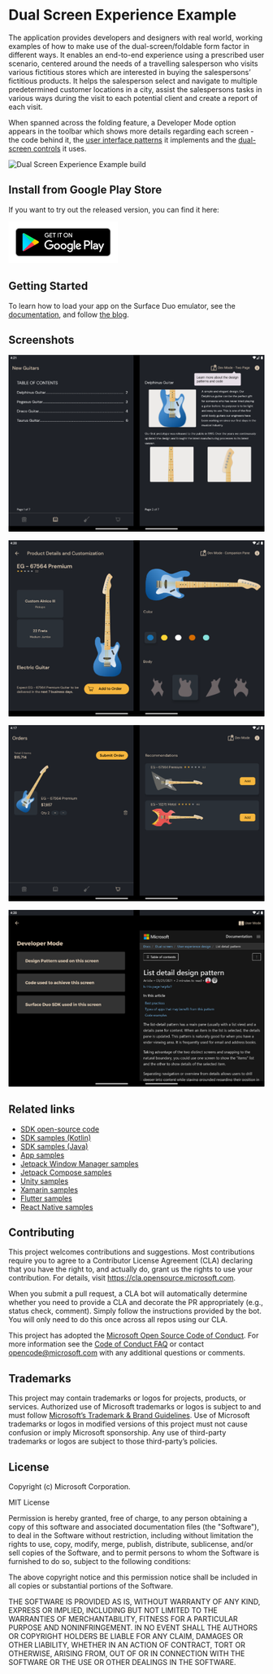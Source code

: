 # Dual Screen Experience Example

The application provides developers and designers with real world, working examples of how to make 
use of the dual-screen/foldable form factor in different ways. It enables an end-to-end experience 
using a prescribed user scenario, centered around the needs of a travelling salesperson who visits 
various fictitious stores which are interested in buying the salespersons’ fictitious products. 
It helps the salesperson select and navigate to multiple predetermined customer locations in a city, 
assist the salespersons tasks in various ways during the visit to each potential client and create 
a report of each visit.

When spanned across the folding feature, a Developer Mode option appears in the toolbar which shows 
more details regarding each screen - the code behind it, the [user interface patterns](https://docs.microsoft.com/dual-screen/introduction#dual-screen-app-patterns) 
it implements and the [dual-screen controls](https://docs.microsoft.com/dual-screen/android/api-reference/dualscreen-library/) it uses.

![Dual Screen Experience Example build](https://github.com/microsoft/surface-duo-dual-screen-experience-example/workflows/Dual%20Screen%20Experience%20Example%20build/badge.svg)

## Install from Google Play Store

If you want to try out the released version, you can find it here:

[![Google Play Badge](google_play_badge.png)](https://aka.ms/DualScreenExperiencePlayStore)

## Getting Started

To learn how to load your app on the Surface Duo emulator, see the [documentation](https://docs.microsoft.com/dual-screen/android), and follow [the blog](https://devblogs.microsoft.com/surface-duo).

## Screenshots

![Catalog dual portrait](screenshots/dual_portrait_catalog.png)

![Product Customize dual portrait](screenshots/dual_portrait_product_customize.png)

![Order dual portrait](screenshots/dual_portrait_order.png)

![Developer Mode dual portrait](screenshots/dual_portrait_dev_mode.png)

## Related links

- [SDK open-source code](https://github.com/microsoft/surface-duo-sdk)
- [SDK samples (Kotlin)](https://github.com/microsoft/surface-duo-sdk-samples-kotlin)
- [SDK samples (Java)](https://github.com/microsoft/surface-duo-sdk-samples)
- [App samples](https://github.com/microsoft/surface-duo-app-samples)
- [Jetpack Window Manager samples](https://github.com/microsoft/surface-duo-window-manager-samples)
- [Jetpack Compose samples](https://github.com/microsoft/surface-duo-compose-samples)
- [Unity samples](https://github.com/microsoft/surface-duo-sdk-unity-samples)
- [Xamarin samples](https://github.com/microsoft/surface-duo-sdk-xamarin-samples)
- [Flutter samples](https://github.com/microsoft/surface-duo-sdk-samples-flutter)
- [React Native samples](https://github.com/microsoft/react-native-dualscreen)

## Contributing

This project welcomes contributions and suggestions. Most contributions require you to agree to a
Contributor License Agreement (CLA) declaring that you have the right to, and actually do, grant us
the rights to use your contribution. For details, visit https://cla.opensource.microsoft.com.

When you submit a pull request, a CLA bot will automatically determine whether you need to provide
a CLA and decorate the PR appropriately (e.g., status check, comment). Simply follow the instructions
provided by the bot. You will only need to do this once across all repos using our CLA.

This project has adopted the [Microsoft Open Source Code of Conduct](https://opensource.microsoft.com/codeofconduct/).
For more information see the [Code of Conduct FAQ](https://opensource.microsoft.com/codeofconduct/faq/) or
contact [opencode@microsoft.com](mailto:opencode@microsoft.com) with any additional questions or comments.

## Trademarks

This project may contain trademarks or logos for projects, products, or services. Authorized use of Microsoft trademarks or logos is subject to and must follow [Microsoft’s Trademark & Brand Guidelines](https://www.microsoft.com/en-us/legal/intellectualproperty/trademarks/usage/general). Use of Microsoft trademarks or logos in modified versions of this project must not cause confusion or imply Microsoft sponsorship. Any use of third-party trademarks or logos are subject to those third-party’s policies.

## License

Copyright (c) Microsoft Corporation.

MIT License

Permission is hereby granted, free of charge, to any person obtaining a copy of this software and associated documentation files (the "Software"), to deal in the Software without restriction, including without limitation the rights to use, copy, modify, merge, publish, distribute, sublicense, and/or sell copies of the Software, and to permit persons to whom the Software is furnished to do so, subject to the following conditions:

The above copyright notice and this permission notice shall be included in all copies or substantial portions of the Software.

THE SOFTWARE IS PROVIDED AS IS, WITHOUT WARRANTY OF ANY KIND, EXPRESS OR IMPLIED, INCLUDING BUT NOT LIMITED TO THE WARRANTIES OF MERCHANTABILITY, FITNESS FOR A PARTICULAR PURPOSE AND NONINFRINGEMENT. IN NO EVENT SHALL THE AUTHORS OR COPYRIGHT HOLDERS BE LIABLE FOR ANY CLAIM, DAMAGES OR OTHER LIABILITY, WHETHER IN AN ACTION OF CONTRACT, TORT OR OTHERWISE, ARISING FROM, OUT OF OR IN CONNECTION WITH THE SOFTWARE OR THE USE OR OTHER DEALINGS IN THE SOFTWARE.

